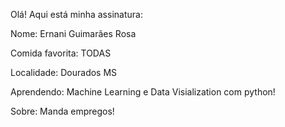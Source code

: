 
Olá!
Aqui está minha assinatura:


Nome: Ernani Guimarães Rosa

Comida favorita: TODAS

Localidade: Dourados MS

Aprendendo: Machine Learning e Data Visialization com python!

Sobre: Manda empregos!